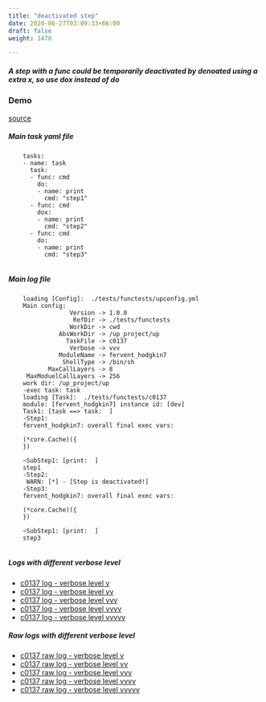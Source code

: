 ```yaml
---
title: "deactivated step"
date: 2020-06-27T03:09:33+66:00
draft: false
weight: 1470

---
```


##### A step with a func could be temporarily deactivated by denoated using a extra x, so use dox instead of do


### Demo








[source](https://github.com/upcmd/up/blob/master/tests/functests/c0137.yml)

##### Main task yaml file
```
    tasks:
    - name: task
      task:
      - func: cmd
        do:
        - name: print
          cmd: "step1"
      - func: cmd
        dox:
        - name: print
          cmd: "step2"
      - func: cmd
        do:
        - name: print
          cmd: "step3"
    
```
##### Main log file
```
    loading [Config]:  ./tests/functests/upconfig.yml
    Main config:
                 Version -> 1.0.0
                  RefDir -> ./tests/functests
                 WorkDir -> cwd
              AbsWorkDir -> /up_project/up
                TaskFile -> c0137
                 Verbose -> vvv
              ModuleName -> fervent_hodgkin7
               ShellType -> /bin/sh
           MaxCallLayers -> 8
     MaxModuelCallLayers -> 256
    work dir: /up_project/up
    -exec task: task
    loading [Task]:  ./tests/functests/c0137
    module: [fervent_hodgkin7] instance id: [dev]
    Task1: [task ==> task:  ]
    -Step1:
    fervent_hodgkin7: overall final exec vars:
    
    (*core.Cache)({
    })
    
    ~SubStep1: [print:  ]
    step1
    -Step2:
     WARN: [*] - [Step is deactivated!]
    -Step3:
    fervent_hodgkin7: overall final exec vars:
    
    (*core.Cache)({
    })
    
    ~SubStep1: [print:  ]
    step3
    
```


##### Logs with different verbose level
* [c0137 log - verbose level v](../../logs/c0137_v)
* [c0137 log - verbose level vv](../../logs/c0137_vv)
* [c0137 log - verbose level vvv](../../logs/c0137_vvvv)
* [c0137 log - verbose level vvvv](../../logs/c0137_vvvv)
* [c0137 log - verbose level vvvvv](../../logs/c0137_vvvvv)

##### Raw logs with different verbose level
* [c0137 raw log - verbose level v](../../reflogs/c0137_v.log)
* [c0137 raw log - verbose level vv](../../reflogs/c0137_vv.log)
* [c0137 raw log - verbose level vvv](../../reflogs/c0137_vvv.log)
* [c0137 raw log - verbose level vvvv](../../reflogs/c0137_vvvv.log)
* [c0137 raw log - verbose level vvvvv](../../reflogs/c0137_vvvvv.log)







